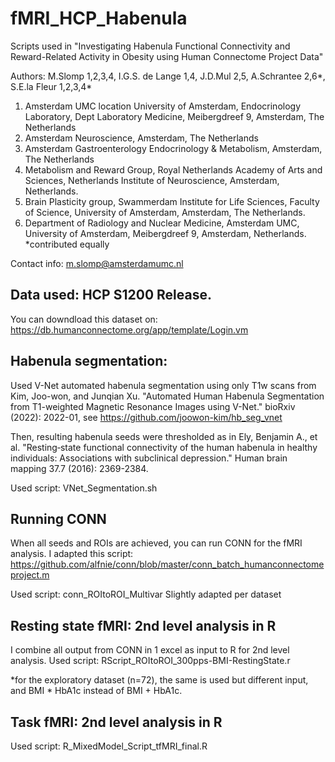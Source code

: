 # fMRI_HCP_Habenula
Scripts used in "Investigating Habenula Functional Connectivity and Reward-Related Activity in Obesity using Human Connectome Project Data" 

Authors: M.Slomp 1,2,3,4, I.G.S. de Lange 1,4, J.D.Mul 2,5, A.Schrantee 2,6*, S.E.la Fleur 1,2,3,4*
1. Amsterdam UMC location University of Amsterdam, Endocrinology Laboratory, Dept Laboratory Medicine, Meibergdreef 9, Amsterdam, The Netherlands
2. Amsterdam Neuroscience, Amsterdam, The Netherlands
3. Amsterdam Gastroenterology Endocrinology & Metabolism, Amsterdam, The Netherlands
4. Metabolism and Reward Group, Royal Netherlands Academy of Arts and Sciences, Netherlands Institute of Neuroscience, Amsterdam, Netherlands. 
5. Brain Plasticity group, Swammerdam Institute for Life Sciences, Faculty of Science, University of Amsterdam, Amsterdam, The Netherlands.
6. Department of Radiology and Nuclear Medicine, Amsterdam UMC, University of Amsterdam, Meibergdreef 9, Amsterdam, Netherlands. 
*contributed equally

Contact info: m.slomp@amsterdamumc.nl

## Data used: HCP S1200 Release.
You can downdload this dataset on: https://db.humanconnectome.org/app/template/Login.vm

## Habenula segmentation: 
Used V-Net automated habenula segmentation using only T1w scans from Kim, Joo-won, and Junqian Xu. "Automated Human Habenula Segmentation from T1-weighted Magnetic Resonance Images using V-Net." bioRxiv (2022): 2022-01, see https://github.com/joowon-kim/hb_seg_vnet

Then, resulting habenula seeds were thresholded as in Ely, Benjamin A., et al. "Resting‐state functional connectivity of the human habenula in healthy individuals: Associations with subclinical depression." Human brain mapping 37.7 (2016): 2369-2384.

   Used script: VNet_Segmentation.sh

## Running CONN
When all seeds and ROIs are achieved, you can run CONN for the fMRI analysis. I adapted this script: https://github.com/alfnie/conn/blob/master/conn_batch_humanconnectomeproject.m

  Used script: conn_ROItoROI_Multivar
  Slightly adapted per dataset
  
## Resting state fMRI: 2nd level analysis in R
I combine all output from CONN in 1 excel as input to R for 2nd level analysis.
   Used script: RScript_ROItoROI_300pps-BMI-RestingState.r
   
  *for the exploratory dataset (n=72), the same is used but different input, and BMI * HbA1c instead of BMI + HbA1c.

## Task fMRI: 2nd level analysis in R
  Used script: R_MixedModel_Script_tfMRI_final.R






